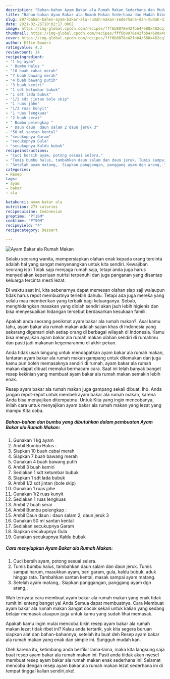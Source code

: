 ```yaml
---
description: "Bahan-bahan Ayam Bakar ala Rumah Makan Sederhana dan Mudah Dibuat"
title: "Bahan-bahan Ayam Bakar ala Rumah Makan Sederhana dan Mudah Dibuat"
slug: 897-bahan-bahan-ayam-bakar-ala-rumah-makan-sederhana-dan-mudah-dibuat
date: 2021-02-26T10:02:17.000Z
image: https://img-global.cpcdn.com/recipes/fff6b8078e42fbb4/680x482cq70/ayam-bakar-ala-rumah-makan-foto-resep-utama.jpg
thumbnail: https://img-global.cpcdn.com/recipes/fff6b8078e42fbb4/680x482cq70/ayam-bakar-ala-rumah-makan-foto-resep-utama.jpg
cover: https://img-global.cpcdn.com/recipes/fff6b8078e42fbb4/680x482cq70/ayam-bakar-ala-rumah-makan-foto-resep-utama.jpg
author: Effie Bowers
ratingvalue: 4.2
reviewcount: 14
recipeingredient:
- "1 kg ayam"
- " Bumbu Halus "
- "10 buah cabai merah"
- "7 buah bawang merah"
- "4 buah bawang putih"
- "3 buah kemiri"
- "1 sdt ketumbar bubuk"
- "1 sdt lada bubuk"
- "1/2 sdt jintan bole skip"
- "1 ruas jahe"
- "1/2 ruas kunyit"
- "1 ruas lengkuas"
- "2 buah serai"
- " Bumbu pelengkap "
- " Daun daun  daun salam 2 daun jeruk 3"
- "50 ml santan kental"
- "secukupnya Garam"
- "secukupnya Gula"
- "secukupnya Kaldu bubuk"
recipeinstructions:
- "Cuci bersih ayam, potong sesuai selera."
- "Tumis bumbu halus, tambahkan daun salam dan daun jeruk. Tumis sampai harum, masukkan ayam, beri garam, gula, kaldu bubuk, aduk hingga rata. Tambahkan santan kental, masak sampai ayam matang."
- "Setelah ayam matang,. Siapkan panggangan, panggang ayam dgn arang,."
categories:
- Resep
tags:
- ayam
- bakar
- ala

katakunci: ayam bakar ala 
nutrition: 273 calories
recipecuisine: Indonesian
preptime: "PT16M"
cooktime: "PT50M"
recipeyield: "4"
recipecategory: Dessert

---
```



![Ayam Bakar ala Rumah Makan](https://img-global.cpcdn.com/recipes/fff6b8078e42fbb4/680x482cq70/ayam-bakar-ala-rumah-makan-foto-resep-utama.jpg)

Selaku seorang wanita, mempersiapkan olahan enak kepada orang tercinta adalah hal yang sangat menyenangkan untuk kita sendiri. Kewajiban seorang istri Tidak saja menjaga rumah saja, tetapi anda juga harus menyediakan keperluan nutrisi terpenuhi dan juga panganan yang disantap keluarga tercinta mesti lezat.

Di waktu  saat ini, kita sebenarnya dapat memesan olahan siap saji walaupun tidak harus repot membuatnya terlebih dahulu. Tetapi ada juga mereka yang selalu mau memberikan yang terbaik bagi keluarganya. Sebab, menghidangkan masakan yang diolah sendiri akan jauh lebih higienis dan bisa menyesuaikan hidangan tersebut berdasarkan kesukaan famili. 



Apakah anda seorang penikmat ayam bakar ala rumah makan?. Asal kamu tahu, ayam bakar ala rumah makan adalah sajian khas di Indonesia yang sekarang digemari oleh setiap orang di berbagai wilayah di Indonesia. Kamu bisa menyajikan ayam bakar ala rumah makan olahan sendiri di rumahmu dan pasti jadi makanan kegemaranmu di akhir pekan.

Anda tidak usah bingung untuk mendapatkan ayam bakar ala rumah makan, lantaran ayam bakar ala rumah makan gampang untuk ditemukan dan juga kamu pun boleh memasaknya sendiri di rumah. ayam bakar ala rumah makan dapat dibuat memalui bermacam cara. Saat ini telah banyak banget resep kekinian yang membuat ayam bakar ala rumah makan semakin lebih enak.

Resep ayam bakar ala rumah makan juga gampang sekali dibuat, lho. Anda jangan repot-repot untuk membeli ayam bakar ala rumah makan, karena Anda bisa menyajikan ditempatmu. Untuk Kita yang ingin mencobanya, inilah cara untuk menyajikan ayam bakar ala rumah makan yang lezat yang mampu Kita coba.

<!--inarticleads1-->

##### Bahan-bahan dan bumbu yang dibutuhkan dalam pembuatan Ayam Bakar ala Rumah Makan:

1. Gunakan 1 kg ayam
1. Ambil  Bumbu Halus :
1. Siapkan 10 buah cabai merah
1. Siapkan 7 buah bawang merah
1. Gunakan 4 buah bawang putih
1. Ambil 3 buah kemiri
1. Sediakan 1 sdt ketumbar bubuk
1. Siapkan 1 sdt lada bubuk
1. Ambil 1/2 sdt jintan (bole skip)
1. Gunakan 1 ruas jahe
1. Gunakan 1/2 ruas kunyit
1. Sediakan 1 ruas lengkuas
1. Ambil 2 buah serai
1. Ambil  Bumbu pelengkap :
1. Ambil  Daun daun : daun salam 2, daun jeruk 3
1. Gunakan 50 ml santan kental
1. Sediakan secukupnya Garam
1. Siapkan secukupnya Gula
1. Gunakan secukupnya Kaldu bubuk




<!--inarticleads2-->

##### Cara menyiapkan Ayam Bakar ala Rumah Makan:

1. Cuci bersih ayam, potong sesuai selera.
1. Tumis bumbu halus, tambahkan daun salam dan daun jeruk. Tumis sampai harum, masukkan ayam, beri garam, gula, kaldu bubuk, aduk hingga rata. Tambahkan santan kental, masak sampai ayam matang.
1. Setelah ayam matang,. Siapkan panggangan, panggang ayam dgn arang,.




Wah ternyata cara membuat ayam bakar ala rumah makan yang enak tidak rumit ini enteng banget ya! Anda Semua dapat membuatnya. Cara Membuat ayam bakar ala rumah makan Sangat cocok sekali untuk kalian yang sedang belajar memasak ataupun juga untuk kamu yang sudah lihai memasak.

Apakah kamu ingin mulai mencoba bikin resep ayam bakar ala rumah makan lezat tidak ribet ini? Kalau anda tertarik, yuk kita segera buruan siapkan alat dan bahan-bahannya, setelah itu buat deh Resep ayam bakar ala rumah makan yang enak dan simple ini. Sungguh mudah kan. 

Oleh karena itu, ketimbang anda berfikir lama-lama, maka kita langsung saja buat resep ayam bakar ala rumah makan ini. Pasti anda tiidak akan nyesel membuat resep ayam bakar ala rumah makan enak sederhana ini! Selamat mencoba dengan resep ayam bakar ala rumah makan lezat sederhana ini di tempat tinggal kalian sendiri,oke!.

